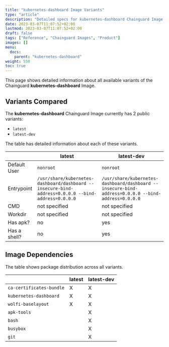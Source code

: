 ```yaml
---
title: "kubernetes-dashboard Image Variants"
type: "article"
description: "Detailed specs for kubernetes-dashboard Chainguard Image Variants"
date: 2023-03-07T11:07:52+02:00
lastmod: 2023-03-07T11:07:52+02:00
draft: false
tags: ["Reference", "Chainguard Images", "Product"]
images: []
menu:
  docs:
    parent: "kubernetes-dashboard"
weight: 550
toc: true
---
```


This page shows detailed information about all available variants of the Chainguard **kubernetes-dashboard** Image.

## Variants Compared
The **kubernetes-dashboard** Chainguard Image currently has 2 public variants: 

- `latest`
- `latest-dev`

The table has detailed information about each of these variants.

|              | latest                                                                                             | latest-dev                                                                                         |
|--------------|----------------------------------------------------------------------------------------------------|----------------------------------------------------------------------------------------------------|
| Default User | `nonroot`                                                                                          | `nonroot`                                                                                          |
| Entrypoint   | `/usr/share/kubernetes-dashboard/dashboard --insecure-bind-address=0.0.0.0 --bind-address=0.0.0.0` | `/usr/share/kubernetes-dashboard/dashboard --insecure-bind-address=0.0.0.0 --bind-address=0.0.0.0` |
| CMD          | not specified                                                                                      | not specified                                                                                      |
| Workdir      | not specified                                                                                      | not specified                                                                                      |
| Has apk?     | no                                                                                                 | yes                                                                                                |
| Has a shell? | no                                                                                                 | yes                                                                                                |

## Image Dependencies
The table shows package distribution across all variants.

|                          | latest | latest-dev |
|--------------------------|--------|------------|
| `ca-certificates-bundle` | X      | X          |
| `kubernetes-dashboard`   | X      | X          |
| `wolfi-baselayout`       | X      | X          |
| `apk-tools`              |        | X          |
| `bash`                   |        | X          |
| `busybox`                |        | X          |
| `git`                    |        | X          |

